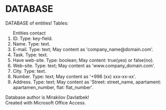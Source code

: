 # DATABASE
DATABASE of entities!
Tables:
 <ol>Entities contact
  <li>ID. Type: key-field.</li>
  <li>Name. Type: text.</li>
  <li>E-mail. Type: text; May content as 'company_name@domain.com'.</li>
  <li>Task. Type: text.</li>
  <li>Have web-site. Type: boolean; May content: true(yes) or false(no).</li>
  <li>Web-site. Type: text; May content as 'www.company_domain.com'.</li>
  <li>City. Type: text.</li>
  <li>Number. Type: text; May content as '+998 (xx) xxx-xx-xx'.</li>
  <li>Address. Type: text; May content as 'Street: street_name, apartament: apartamen_number, flat: flat_number'.</li>
</ol>

Database author is Mirakilov Davlatbek!<br>
Created with Microsoft Office Access.
